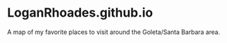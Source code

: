 # LoganRhoades.github.io
A map of my favorite places to visit around the Goleta/Santa Barbara area. 
